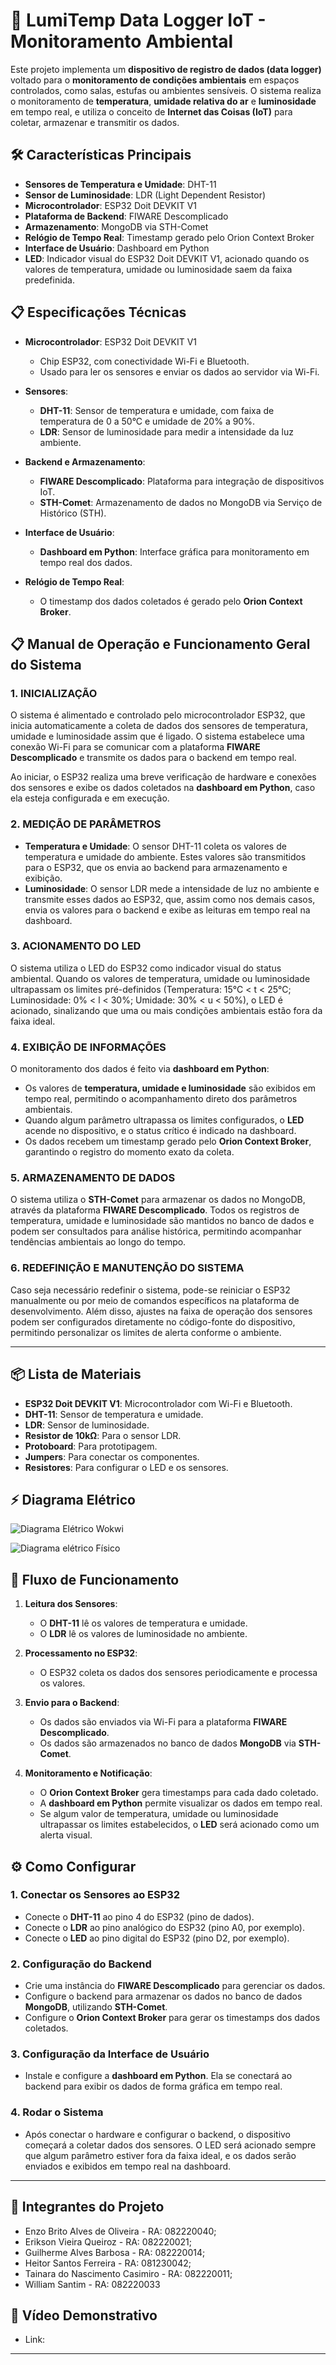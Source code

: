 # 🚀 LumiTemp Data Logger IoT - Monitoramento Ambiental

Este projeto implementa um **dispositivo de registro de dados (data logger)** voltado para o **monitoramento de condições ambientais** em espaços controlados, como salas, estufas ou ambientes sensíveis. O sistema realiza o monitoramento de **temperatura**, **umidade relativa do ar** e **luminosidade** em tempo real, e utiliza o conceito de **Internet das Coisas (IoT)** para coletar, armazenar e transmitir os dados.

## 🛠️ Características Principais

- **Sensores de Temperatura e Umidade**: DHT-11
- **Sensor de Luminosidade**: LDR (Light Dependent Resistor)
- **Microcontrolador**: ESP32 Doit DEVKIT V1
- **Plataforma de Backend**: FIWARE Descomplicado
- **Armazenamento**: MongoDB via STH-Comet
- **Relógio de Tempo Real**: Timestamp gerado pelo Orion Context Broker
- **Interface de Usuário**: Dashboard em Python
- **LED**: Indicador visual do ESP32 Doit DEVKIT V1, acionado quando os valores de temperatura, umidade ou luminosidade saem da faixa predefinida.

## 📋 Especificações Técnicas

- **Microcontrolador**: ESP32 Doit DEVKIT V1
  - Chip ESP32, com conectividade Wi-Fi e Bluetooth.
  - Usado para ler os sensores e enviar os dados ao servidor via Wi-Fi.

- **Sensores**:
  - **DHT-11**: Sensor de temperatura e umidade, com faixa de temperatura de 0 a 50°C e umidade de 20% a 90%.
  - **LDR**: Sensor de luminosidade para medir a intensidade da luz ambiente.

- **Backend e Armazenamento**:
  - **FIWARE Descomplicado**: Plataforma para integração de dispositivos IoT.
  - **STH-Comet**: Armazenamento de dados no MongoDB via Serviço de Histórico (STH).
  
- **Interface de Usuário**:
  - **Dashboard em Python**: Interface gráfica para monitoramento em tempo real dos dados.
  
- **Relógio de Tempo Real**:
  - O timestamp dos dados coletados é gerado pelo **Orion Context Broker**.

## 📋 Manual de Operação e Funcionamento Geral do Sistema

### 1. INICIALIZAÇÃO

O sistema é alimentado e controlado pelo microcontrolador ESP32, que inicia automaticamente a coleta de dados dos sensores de temperatura, umidade e luminosidade assim que é ligado. O sistema estabelece uma conexão Wi-Fi para se comunicar com a plataforma **FIWARE Descomplicado** e transmite os dados para o backend em tempo real. 

Ao iniciar, o ESP32 realiza uma breve verificação de hardware e conexões dos sensores e exibe os dados coletados na **dashboard em Python**, caso ela esteja configurada e em execução.

### 2. MEDIÇÃO DE PARÂMETROS

- **Temperatura e Umidade**: O sensor DHT-11 coleta os valores de temperatura e umidade do ambiente. Estes valores são transmitidos para o ESP32, que os envia ao backend para armazenamento e exibição.
- **Luminosidade**: O sensor LDR mede a intensidade de luz no ambiente e transmite esses dados ao ESP32, que, assim como nos demais casos, envia os valores para o backend e exibe as leituras em tempo real na dashboard.

### 3. ACIONAMENTO DO LED

O sistema utiliza o LED do ESP32 como indicador visual do status ambiental. Quando os valores de temperatura, umidade ou luminosidade ultrapassam os limites pré-definidos (Temperatura: 15°C < t < 25°C; Luminosidade: 0% < l < 30%; Umidade: 30% < u < 50%), o LED é acionado, sinalizando que uma ou mais condições ambientais estão fora da faixa ideal.

### 4. EXIBIÇÃO DE INFORMAÇÕES

O monitoramento dos dados é feito via **dashboard em Python**:

- Os valores de **temperatura, umidade e luminosidade** são exibidos em tempo real, permitindo o acompanhamento direto dos parâmetros ambientais.
- Quando algum parâmetro ultrapassa os limites configurados, o **LED** acende no dispositivo, e o status crítico é indicado na dashboard.
- Os dados recebem um timestamp gerado pelo **Orion Context Broker**, garantindo o registro do momento exato da coleta.

### 5. ARMAZENAMENTO DE DADOS

O sistema utiliza o **STH-Comet** para armazenar os dados no MongoDB, através da plataforma **FIWARE Descomplicado**. Todos os registros de temperatura, umidade e luminosidade são mantidos no banco de dados e podem ser consultados para análise histórica, permitindo acompanhar tendências ambientais ao longo do tempo.

### 6. REDEFINIÇÃO E MANUTENÇÃO DO SISTEMA

Caso seja necessário redefinir o sistema, pode-se reiniciar o ESP32 manualmente ou por meio de comandos específicos na plataforma de desenvolvimento. Além disso, ajustes na faixa de operação dos sensores podem ser configurados diretamente no código-fonte do dispositivo, permitindo personalizar os limites de alerta conforme o ambiente.

---

## 📦 Lista de Materiais

- **ESP32 Doit DEVKIT V1**: Microcontrolador com Wi-Fi e Bluetooth.
- **DHT-11**: Sensor de temperatura e umidade.
- **LDR**: Sensor de luminosidade.
- **Resistor de 10kΩ**: Para o sensor LDR.
- **Protoboard**: Para prototipagem.
- **Jumpers**: Para conectar os componentes.
- **Resistores**: Para configurar o LED e os sensores.

## ⚡ Diagrama Elétrico

![Diagrama Elétrico Wokwi](https://github.com/L1K3D/LumiTemp-V2/blob/main/Diagrama%20El%C3%A9trico%20Wokwi.png?raw=true)

![Diagrama elétrico Físico](https://github.com/L1K3D/LumiTemp-V2/blob/main/Diagrama%20el%C3%A9trico%20F%C3%ADsico.jpg?raw=true)

## 🔄 Fluxo de Funcionamento

1. **Leitura dos Sensores**:
   - O **DHT-11** lê os valores de temperatura e umidade.
   - O **LDR** lê os valores de luminosidade no ambiente.
   
2. **Processamento no ESP32**:
   - O ESP32 coleta os dados dos sensores periodicamente e processa os valores.

3. **Envio para o Backend**:
   - Os dados são enviados via Wi-Fi para a plataforma **FIWARE Descomplicado**.
   - Os dados são armazenados no banco de dados **MongoDB** via **STH-Comet**.

4. **Monitoramento e Notificação**:
   - O **Orion Context Broker** gera timestamps para cada dado coletado.
   - A **dashboard em Python** permite visualizar os dados em tempo real.
   - Se algum valor de temperatura, umidade ou luminosidade ultrapassar os limites estabelecidos, o **LED** será acionado como um alerta visual.

## ⚙️ Como Configurar

### 1. Conectar os Sensores ao ESP32

- Conecte o **DHT-11** ao pino 4 do ESP32 (pino de dados).
- Conecte o **LDR** ao pino analógico do ESP32 (pino A0, por exemplo).
- Conecte o **LED** ao pino digital do ESP32 (pino D2, por exemplo).

### 2. Configuração do Backend

- Crie uma instância do **FIWARE Descomplicado** para gerenciar os dados.
- Configure o backend para armazenar os dados no banco de dados **MongoDB**, utilizando **STH-Comet**.
- Configure o **Orion Context Broker** para gerar os timestamps dos dados coletados.

### 3. Configuração da Interface de Usuário

- Instale e configure a **dashboard em Python**. Ela se conectará ao backend para exibir os dados de forma gráfica em tempo real.
  
### 4. Rodar o Sistema

- Após conectar o hardware e configurar o backend, o dispositivo começará a coletar dados dos sensores. O LED será acionado sempre que algum parâmetro estiver fora da faixa ideal, e os dados serão enviados e exibidos em tempo real na dashboard.

---

## 🤝 Integrantes do Projeto

- Enzo Brito Alves de Oliveira - RA: 082220040;
- Erikson Vieira Queiroz - RA: 082220021;
- Guilherme Alves Barbosa - RA: 082220014;
- Heitor Santos Ferreira - RA: 081230042;
- Tainara do Nascimento Casimiro - RA: 082220011;
- William Santim - RA: 082220033

## 🎥 Vídeo Demonstrativo

- Link: 

---
